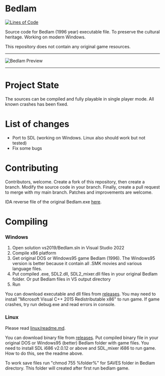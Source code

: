 
# Bedlam

[![Lines of Code](https://tokei.rs/b1/github/8street/Bedlam?category=code)](https://github.com/XAMPPRocky/tokei)

Source code for Bedlam (1996 year) executable file. To preserve the cultural heritage. Working on modern Windows.

This repository does not contain any original game resources.

---

![Bedlam Preview](https://www.old-games.ru/forum/attachments/bedlam_preview-png.265924/)

---

# Project State

The sources can be compiled and fully playable in single player mode. All known crashes has been fixed.

# List of changes

* Port to SDL (working on Windows. Linux also should work but not tested)
* Fix some bugs

# Contributing

Contributors, welcome. Create a fork of this repository, then create a branch. Modify the source code in your branch. Finally, create a pull request to merge with my main branch.
Patches and improvements are welcome.

IDA reverse file of the original Bedlam.exe [here](https://www.dropbox.com/sh/h0yyypzx8gjkn9c/AABBuR-fwNthYnOYPf7VH-Q7a?dl=0).

# Compiling

### Windows

1. Open solution vs2019/Bedlam.sln in Visual Studio 2022
2. Compile x86 platform
3. Get original DOS or Windows95 game Bedlam (1996). The Windows95 version is better because it contain all .SMK movies and various language files.
4. Put compiled .exe, SDL2.dll, SDL2_mixer.dll files in your original Bedlam folder. Or put Bedlam files in VS output directory
5. Run

You can download executable and dll files from [releases](https://github.com/8street/Bedlam/releases). You may need to install "Microsoft Visual C++ 2015 Redistributable x86" to run game.
If game crashes, try run debug.exe and read errors in console.

### Linux

Please read [linux/readme.md](https://github.com/8street/Bedlam/blob/master/linux/readme.md).

You can download binary file from [releases](https://github.com/8street/Bedlam/releases). Put compiled binary file in your original DOS or Windows95 (better) Bedlam folder with game files.
You need to install SDL i686 v2.0.12 or above and SDL_mixer i686 to run game. How to do this, see the readme above.

To work save files run "chmod 755 %folder%" for SAVES folder in Bedlam directory. This folder will created after first run bedlam game.
